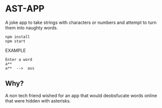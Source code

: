 # AST-APP

A joke app to take strings with characters or numbers and attempt to turn them into naughty words.

```` 
npm install
npm start
```` 
EXAMPLE
````
Enter a word
a**
a**  -->  ass
````

## Why?
A non tech friend wished for an app that would deobsfucate words online that were hidden with asterisks.